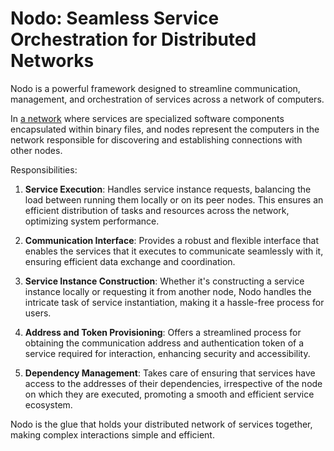 # Nodo: Seamless Service Orchestration for Distributed Networks

Nodo is a powerful framework designed to streamline communication, management, and orchestration of services 
across a network of computers. 

In [a network](https://github.com/jossemii/distributed-harmony-embracing-cellular-automata) where
services are specialized software components encapsulated within binary files, and nodes represent the computers in 
the network responsible for discovering and establishing connections with other nodes.

Responsibilities:

1. **Service Execution**: Handles service instance requests, balancing the load between running them 
locally or on its peer nodes. This ensures an efficient distribution of tasks and resources across the network, 
optimizing system performance.

2. **Communication Interface**: Provides a robust and flexible interface that enables the services that it executes
to communicate seamlessly with it, ensuring efficient data exchange and coordination.

3. **Service Instance Construction**: Whether it's constructing a service instance locally or requesting it 
from another node, Nodo handles the intricate task of service instantiation, making it a hassle-free process for users.

4. **Address and Token Provisioning**: Offers a streamlined process for obtaining the communication address and 
authentication token of a service required for interaction, enhancing security and accessibility.

5. **Dependency Management**: Takes care of ensuring that services have access to the addresses of their 
dependencies, irrespective of the node on which they are executed, promoting a smooth and efficient service ecosystem.

Nodo is the glue that holds your distributed network of services together, making complex interactions 
simple and efficient.

